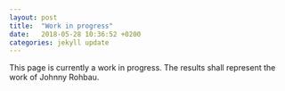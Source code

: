 ```yaml
---
layout: post
title:  "Work in progress"
date:   2018-05-28 10:36:52 +0200
categories: jekyll update
---
```


This page is currently a work in progress. The results shall represent
the work of Johnny Rohbau.
